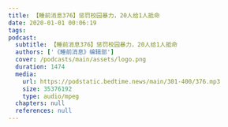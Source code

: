 ```yaml
---
title: 【睡前消息376】惩罚校园暴力，20人给1人抵命
date: 2020-01-01 00:06:19
tags:
podcast:
  subtitle: 【睡前消息376】惩罚校园暴力，20人给1人抵命
  authors: ['《睡前消息》编辑部']
  cover: /podcasts/main/assets/logo.png
  duration: 1474
  media:
    url: https://podstatic.bedtime.news/main/301-400/376.mp3
    size: 35376192
    type: audio/mpeg
  chapters: null
  references: null
---
```

